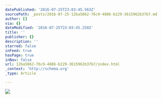 ```yaml
---
datePublished: '2016-07-25T23:03:45.563Z'
sourcePath: _posts/2016-07-25-12ba5862-76c9-4886-b229-3615962b37b7.md
author: []
via: {}
dateModified: '2016-07-25T23:03:45.250Z'
title: ''
publisher: {}
description: ''
starred: false
inFeed: true
hasPage: true
inNav: false
url: 12ba5862-76c9-4886-b229-3615962b37b7/index.html
_context: 'http://schema.org'
_type: Article

---
```

![](https://the-grid-user-content.s3-us-west-2.amazonaws.com/0ba14fe4-bf5d-4afa-9aef-e12ea642e948.jpg)